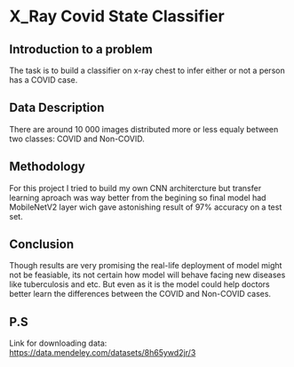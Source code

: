 # X_Ray Covid State Classifier
## Introduction to a problem
The task is to build a classifier on x-ray chest to infer either or not a person has a COVID case.
## Data Description
There are around 10 000 images distributed more or less equaly between two classes: COVID and Non-COVID.
## Methodology
For this project I tried to build my own CNN architercture but transfer learning aproach was way better from the begining so final model had MobileNetV2 layer wich gave astonishing result of 97% accuracy on a test set.

## Conclusion 
Though results are very promising the real-life deployment of model might not be feasiable, its not certain how model will behave facing new diseases like tuberculosis and etc. But even as it is the model could help doctors better learn the differences between the COVID and Non-COVID cases. 
## P.S
Link for downloading data: https://data.mendeley.com/datasets/8h65ywd2jr/3